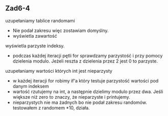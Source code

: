 ## Zad6-4

uzupełaniamy tablice randomami
- Nie podał zakresu więc zostawiam domyślny.
- wyświetla zawartość

wyświetla parzyste indeksy.
- podczas każdej iteracji pętli for sprawdzamy parzystość i przy pomocy dzielenia modulo. Jeżeli reszta z dzielenia przez 2 jest 0 to parzyste.

uzupełaniamy wartości których int jest nieparzysty
- w każdej iteracji for robimy if'a który testuje parzystość wartości pod danym indeksem
- wartość rzutujemy na int, a następnie dzielimy modulo przez dwa. Jeśli większe niż zero to znaczy, że nieparzyste i printujemy.
- nieparzystych nie ma żadnych bo nie podał zakresu randomów. testowałem z randomem *10, działa.
